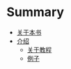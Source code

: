 # Summary

* [关于本书](README.md)
* [介绍](introduction.md)
  * [关于教程](about-this-guide.md)
  * [例子](example.md)



